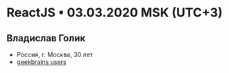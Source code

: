 ReactJS • 03.03.2020 MSK (UTC+3)
===

Владислав Голик
---

+ Россия, г. Москва, 30 лет
+ [geekbrains users](https://geekbrains.ru/users/91192)
